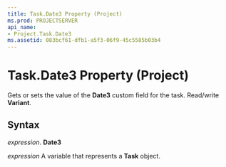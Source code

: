 ```yaml
---
title: Task.Date3 Property (Project)
ms.prod: PROJECTSERVER
api_name:
- Project.Task.Date3
ms.assetid: 083bcf61-dfb1-a5f3-06f9-45c5585b03b4
---
```



# Task.Date3 Property (Project)

Gets or sets the value of the  **Date3** custom field for the task. Read/write **Variant**.


## Syntax

 _expression_. **Date3**

 _expression_ A variable that represents a **Task** object.


